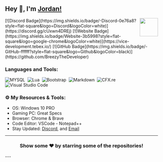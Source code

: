 ## Hey 👋, I'm [Jordan!](https://github.com/BreezyTheDeveloper)
<img align="right" height="60" width="60" alt="" src="https://cdn.discordapp.com/attachments/756590322921767002/810784341286060062/2314.gifhttps://cdn.discordapp.com/attachments/1133272121225781361/1133272967095275640/standard.gif" />
[![Discord Badge](https://img.shields.io/badge/-Discord-0e76a8?style=flat-square&logo=Discord&logoColor=white)](https://discord.gg/cUxwn4DREj)
[![Website Badge](https://img.shields.io/badge/Website-3b5998?style=flat-square&logo=google-chrome&logoColor=white)](https://vice-development.tebex.io/)
[![GitHub Badge](https://img.shields.io/badge/-GitHub-ffffff?style=flat-square&logo=Github&logoColor=black)](https://github.com/BreezyTheDeveloper)


### Languages and Tools:
![MYSQL](https://img.shields.io/badge/-MySQL-333333?style=flat&logo=mysql)&nbsp;
![Lua](https://img.shields.io/badge/-Lua-333333?style=flat&logo=lua)&nbsp;
![Bootstrap](https://img.shields.io/badge/-bootstrap-333333?style=flat&logo=bootstrap)&nbsp;
![Markdown](https://img.shields.io/badge/-markdown-333333?style=flat&logo=markdown)&nbsp;
![CFX.re](https://forum.cfx.re/uploads/default/optimized/4X/3/8/7/38769c61a46ed86700c737079f043c5ae89673a0_2_32x32.png)&nbsp;
![Visual Studio Code](https://img.shields.io/badge/-Visual%20Studio%20Code-333333?style=flat&logo=visual-studio-code&logoColor=007ACC)&nbsp;

### ⚙️ My Resources & Tools:

- OS: Windows 10 PRO
- Gaming PC: Great Specs
- Browser: Chrome & Brave
- Code Editor: VSCode - Notepad++ 
- Stay Updated: [Discord](https://discord.gg/cUxwn4DREj), and [Email](mailto:camsjj2018@gmail.com)

---
<h3 align=center>Show some ❤️ by starring some of the repositories!</h3>
---
